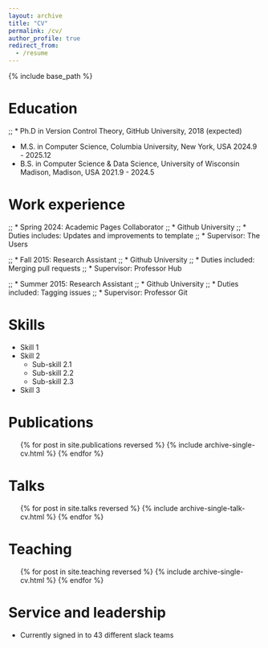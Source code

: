 ```yaml
---
layout: archive
title: "CV"
permalink: /cv/
author_profile: true
redirect_from:
  - /resume
---
```


{% include base_path %}

Education
======
;; * Ph.D in Version Control Theory, GitHub University, 2018 (expected)
* M.S. in Computer Science, Columbia University, New York, USA 2024.9 - 2025.12
* B.S. in Computer Science & Data Science, University of Wisconsin Madison, Madison, USA 2021.9 - 2024.5


Work experience
======
;; * Spring 2024: Academic Pages Collaborator
;;   * Github University
;;   * Duties includes: Updates and improvements to template
;;   * Supervisor: The Users

;; * Fall 2015: Research Assistant
;;   * Github University
;;   * Duties included: Merging pull requests
;;   * Supervisor: Professor Hub

;; * Summer 2015: Research Assistant
;;   * Github University
;;   * Duties included: Tagging issues
;;   * Supervisor: Professor Git
  
Skills
======
* Skill 1
* Skill 2
  * Sub-skill 2.1
  * Sub-skill 2.2
  * Sub-skill 2.3
* Skill 3

Publications
======
  <ul>{% for post in site.publications reversed %}
    {% include archive-single-cv.html %}
  {% endfor %}</ul>
  
Talks
======
  <ul>{% for post in site.talks reversed %}
    {% include archive-single-talk-cv.html  %}
  {% endfor %}</ul>
  
Teaching
======
  <ul>{% for post in site.teaching reversed %}
    {% include archive-single-cv.html %}
  {% endfor %}</ul>
  
Service and leadership
======
* Currently signed in to 43 different slack teams
